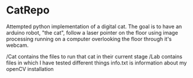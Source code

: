 # CatRepo
Attempted python implementation of a digital cat. The goal is to have an arduino robot, "the cat", follow a laser pointer on the floor using image processing running on a computer overlooking the floor through it's webcam.

/Cat contains the files to run that cat in their current stage
/Lab contains files in which I have tested different things
info.txt is information about my openCV installation